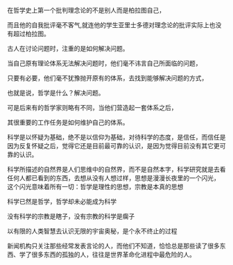 在哲学史上第一个批判理念论的不是别人而是柏拉图自己，

而且他的自我批评毫不客气,就连他的学生亚里士多德对理念论的批评实际上也没有超过柏拉图。

古人在讨论问题时，注重的是如何解决问题。

当自己原有理论体系无法解决问题时，他们毫不讳言自己所面临的问题，

只要有必要，他们毫不犹豫抛开原有的体系，去找到能够解决问题的方式，

也就是说，哲学是什么？解决问题。

可是后来有的哲学家则略有不同，当他们营造起一套体系之后，

其很重要的工作任务是如何维护自己的体系。

科学是以怀疑为基础，绝不是以信仰为基础，对待科学的态度，是信任，而信任是因为反复怀疑之后，觉得它还是目前最可靠的认识，是因为觉得目前没有其它更可靠的认识。

科学所描述的自然界是人们思维中的自然界，而不是自然本字，科学研究就是去看任何人都已看到的东西，去想从没有人想过样，思想是漫漫长夜里的一个闪光， 这个闪光意味着所有一切：哲学是理性的思想，宗教是本真的思想

科学已然是哲学，哲学却未必能成为科学

没有科学的宗教是瞎子，没有宗教的科学是瘸子

以有限的人类智慧去认识无限的宇宙奥秘，是个永不终止的过程


新闻机构只关注那些经常发表言论的人，而他们不知道，恰恰总是那些读了很多东西、学了很多东西的孤独的人，往往是世界革命化进程中最危险的人。


